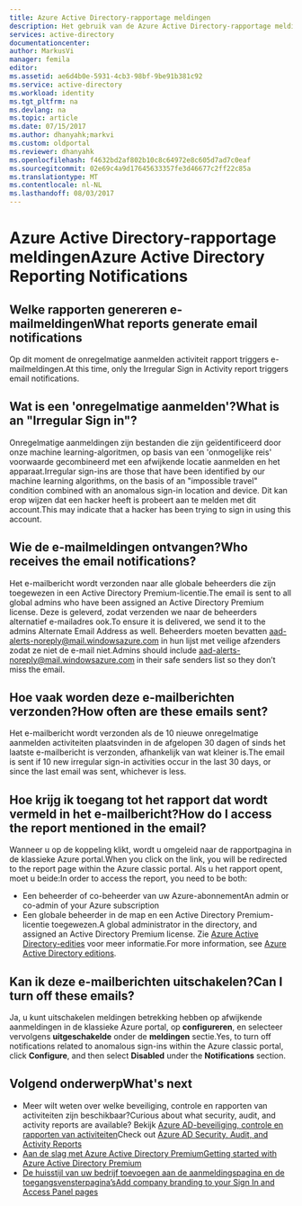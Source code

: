 ```yaml
---
title: Azure Active Directory-rapportage meldingen
description: Het gebruik van de Azure Active Directory-rapportage meldingen voor verdacht modules.
services: active-directory
documentationcenter: 
author: MarkusVi
manager: femila
editor: 
ms.assetid: ae6d4b0e-5931-4cb3-98bf-9be91b381c92
ms.service: active-directory
ms.workload: identity
ms.tgt_pltfrm: na
ms.devlang: na
ms.topic: article
ms.date: 07/15/2017
ms.author: dhanyahk;markvi
ms.custom: oldportal
ms.reviewer: dhanyahk
ms.openlocfilehash: f4632bd2af802b10c8c64972e8c605d7ad7c0eaf
ms.sourcegitcommit: 02e69c4a9d17645633357fe3d46677c2ff22c85a
ms.translationtype: MT
ms.contentlocale: nl-NL
ms.lasthandoff: 08/03/2017
---
```

# <a name="azure-active-directory-reporting-notifications"></a><span data-ttu-id="0bc17-103">Azure Active Directory-rapportage meldingen</span><span class="sxs-lookup"><span data-stu-id="0bc17-103">Azure Active Directory Reporting Notifications</span></span>
## <a name="what-reports-generate-email-notifications"></a><span data-ttu-id="0bc17-104">Welke rapporten genereren e-mailmeldingen</span><span class="sxs-lookup"><span data-stu-id="0bc17-104">What reports generate email notifications</span></span>
<span data-ttu-id="0bc17-105">Op dit moment de onregelmatige aanmelden activiteit rapport triggers e-mailmeldingen.</span><span class="sxs-lookup"><span data-stu-id="0bc17-105">At this time, only the Irregular Sign in Activity report triggers email notifications.</span></span>

## <a name="what-is-an-irregular-sign-in"></a><span data-ttu-id="0bc17-106">Wat is een 'onregelmatige aanmelden'?</span><span class="sxs-lookup"><span data-stu-id="0bc17-106">What is an "Irregular Sign in"?</span></span>
<span data-ttu-id="0bc17-107">Onregelmatige aanmeldingen zijn bestanden die zijn geïdentificeerd door onze machine learning-algoritmen, op basis van een 'onmogelijke reis' voorwaarde gecombineerd met een afwijkende locatie aanmelden en het apparaat.</span><span class="sxs-lookup"><span data-stu-id="0bc17-107">Irregular sign-ins are those that have been identified by our machine learning algorithms, on the basis of an "impossible travel" condition combined with an anomalous sign-in location and device.</span></span> <span data-ttu-id="0bc17-108">Dit kan erop wijzen dat een hacker heeft is probeert aan te melden met dit account.</span><span class="sxs-lookup"><span data-stu-id="0bc17-108">This may indicate that a hacker has been trying to sign in using this account.</span></span>

## <a name="who-receives-the-email-notifications"></a><span data-ttu-id="0bc17-109">Wie de e-mailmeldingen ontvangen?</span><span class="sxs-lookup"><span data-stu-id="0bc17-109">Who receives the email notifications?</span></span>
<span data-ttu-id="0bc17-110">Het e-mailbericht wordt verzonden naar alle globale beheerders die zijn toegewezen in een Active Directory Premium-licentie.</span><span class="sxs-lookup"><span data-stu-id="0bc17-110">The email is sent to all global admins who have been assigned an Active Directory Premium license.</span></span> <span data-ttu-id="0bc17-111">Deze is geleverd, zodat verzenden we naar de beheerders alternatief e-mailadres ook.</span><span class="sxs-lookup"><span data-stu-id="0bc17-111">To ensure it is delivered, we send it to the admins Alternate Email Address as well.</span></span> <span data-ttu-id="0bc17-112">Beheerders moeten bevatten aad-alerts-noreply@mail.windowsazure.com in hun lijst met veilige afzenders zodat ze niet de e-mail niet.</span><span class="sxs-lookup"><span data-stu-id="0bc17-112">Admins should include aad-alerts-noreply@mail.windowsazure.com in their safe senders list so they don’t miss the email.</span></span>

## <a name="how-often-are-these-emails-sent"></a><span data-ttu-id="0bc17-113">Hoe vaak worden deze e-mailberichten verzonden?</span><span class="sxs-lookup"><span data-stu-id="0bc17-113">How often are these emails sent?</span></span>
<span data-ttu-id="0bc17-114">Het e-mailbericht wordt verzonden als de 10 nieuwe onregelmatige aanmelden activiteiten plaatsvinden in de afgelopen 30 dagen of sinds het laatste e-mailbericht is verzonden, afhankelijk van wat kleiner is.</span><span class="sxs-lookup"><span data-stu-id="0bc17-114">The email is sent if 10 new irregular sign-in activities occur in the last 30 days, or since the last email was sent, whichever is less.</span></span>

## <a name="how-do-i-access-the-report-mentioned-in-the-email"></a><span data-ttu-id="0bc17-115">Hoe krijg ik toegang tot het rapport dat wordt vermeld in het e-mailbericht?</span><span class="sxs-lookup"><span data-stu-id="0bc17-115">How do I access the report mentioned in the email?</span></span>
<span data-ttu-id="0bc17-116">Wanneer u op de koppeling klikt, wordt u omgeleid naar de rapportpagina in de klassieke Azure portal.</span><span class="sxs-lookup"><span data-stu-id="0bc17-116">When you click on the link, you will be redirected to the report page within the Azure classic portal.</span></span> <span data-ttu-id="0bc17-117">Als u het rapport opent, moet u beide:</span><span class="sxs-lookup"><span data-stu-id="0bc17-117">In order to access the report, you need to be both:</span></span>

* <span data-ttu-id="0bc17-118">Een beheerder of co-beheerder van uw Azure-abonnement</span><span class="sxs-lookup"><span data-stu-id="0bc17-118">An admin or co-admin of your Azure subscription</span></span>
* <span data-ttu-id="0bc17-119">Een globale beheerder in de map en een Active Directory Premium-licentie toegewezen.</span><span class="sxs-lookup"><span data-stu-id="0bc17-119">A global administrator in the directory, and assigned an Active Directory Premium license.</span></span> <span data-ttu-id="0bc17-120">Zie [Azure Active Directory-edities](active-directory-editions.md) voor meer informatie.</span><span class="sxs-lookup"><span data-stu-id="0bc17-120">For more information, see [Azure Active Directory editions](active-directory-editions.md).</span></span>

## <a name="can-i-turn-off-these-emails"></a><span data-ttu-id="0bc17-121">Kan ik deze e-mailberichten uitschakelen?</span><span class="sxs-lookup"><span data-stu-id="0bc17-121">Can I turn off these emails?</span></span>
<span data-ttu-id="0bc17-122">Ja, u kunt uitschakelen meldingen betrekking hebben op afwijkende aanmeldingen in de klassieke Azure portal, op **configureren**, en selecteer vervolgens **uitgeschakelde** onder de **meldingen** sectie.</span><span class="sxs-lookup"><span data-stu-id="0bc17-122">Yes, to turn off notifications related to anomalous sign-ins within the Azure classic portal, click **Configure**, and then select **Disabled** under the **Notifications** section.</span></span>

## <a name="whats-next"></a><span data-ttu-id="0bc17-123">Volgend onderwerp</span><span class="sxs-lookup"><span data-stu-id="0bc17-123">What's next</span></span>
* <span data-ttu-id="0bc17-124">Meer wilt weten over welke beveiliging, controle en rapporten van activiteiten zijn beschikbaar?</span><span class="sxs-lookup"><span data-stu-id="0bc17-124">Curious about what security, audit, and activity reports are available?</span></span> <span data-ttu-id="0bc17-125">Bekijk [Azure AD-beveiliging, controle en rapporten van activiteiten](active-directory-view-access-usage-reports.md)</span><span class="sxs-lookup"><span data-stu-id="0bc17-125">Check out [Azure AD Security, Audit, and Activity Reports](active-directory-view-access-usage-reports.md)</span></span>
* [<span data-ttu-id="0bc17-126">Aan de slag met Azure Active Directory Premium</span><span class="sxs-lookup"><span data-stu-id="0bc17-126">Getting started with Azure Active Directory Premium</span></span>](active-directory-get-started-premium.md)
* [<span data-ttu-id="0bc17-127">De huisstijl van uw bedrijf toevoegen aan de aanmeldingspagina en de toegangsvensterpagina’s</span><span class="sxs-lookup"><span data-stu-id="0bc17-127">Add company branding to your Sign In and Access Panel pages</span></span>](active-directory-add-company-branding.md)

